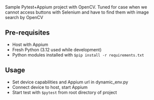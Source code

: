 Sample Pytest+Appium project with OpenCV.
Tuned for case when we cannot access buttons with Selenium
and have to find them with image search by OpenCV

## Pre-requisites
- Host with Appium
- Fresh Python (3.12 used while development)
- Python modules installed with `$pip install -r requirements.txt`

## Usage
- Set device capabilities and Appium url in dynamic_env.py 
- Connect device to host, start Appium
- Start test with `$pytest` from root directory of project